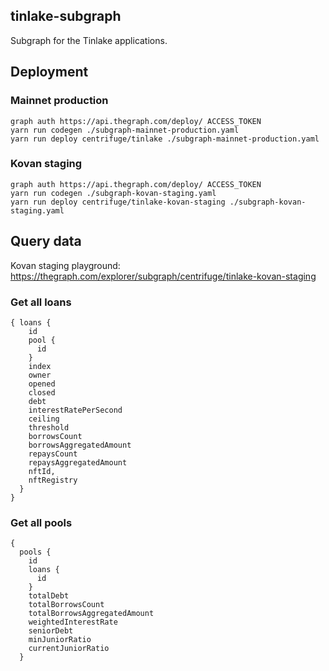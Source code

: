 ## tinlake-subgraph
Subgraph for the Tinlake applications.

## Deployment

### Mainnet production

```
graph auth https://api.thegraph.com/deploy/ ACCESS_TOKEN
yarn run codegen ./subgraph-mainnet-production.yaml
yarn run deploy centrifuge/tinlake ./subgraph-mainnet-production.yaml
```

### Kovan staging

```
graph auth https://api.thegraph.com/deploy/ ACCESS_TOKEN
yarn run codegen ./subgraph-kovan-staging.yaml
yarn run deploy centrifuge/tinlake-kovan-staging ./subgraph-kovan-staging.yaml
```

## Query data

Kovan staging playground: https://thegraph.com/explorer/subgraph/centrifuge/tinlake-kovan-staging

### Get all loans

```
{ loans {
    id
    pool {
      id
    }
    index
    owner
    opened
    closed
    debt
    interestRatePerSecond
    ceiling
    threshold
    borrowsCount
    borrowsAggregatedAmount
    repaysCount
    repaysAggregatedAmount
    nftId,
    nftRegistry
  }
}
```

### Get all pools

```
{
  pools {
    id
    loans {
      id
    }
    totalDebt
    totalBorrowsCount
    totalBorrowsAggregatedAmount
    weightedInterestRate
    seniorDebt
    minJuniorRatio
    currentJuniorRatio
  }
```
